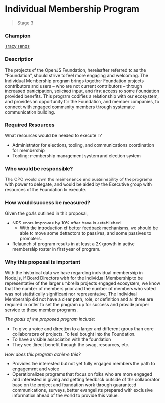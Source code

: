 # Individual Membership Program
>  Stage 3

### Champion
[Tracy Hinds](https://github.com/hackygolucky)

### Description

The projects of the OpenJS Foundation, hereinafter referred to as the "Foundation", should strive to feel more engaging and welcoming. The Individual Membership program brings together Foundation projects contributors and users – who are not current contributors – through increased participation, solicited input, and first access to some Foundation provided benefits. This program codifies a relationship with our ecosystem, and provides an opportunity for the Foundation, and member companies, to connect with engaged community members through systematic communication building.

### Required Resources

What resources would be needed to execute it?

- Administrator for elections, tooling, and communications coordination for membership 
- Tooling: membership management system and election system 

### Who would be responsible?

The CPC would own the maintenance and sustainability of the programs with power to delegate, and would be aided by the Executive group with resources of the Foundation to execute.

### How would success be measured?

Given the goals outlined in this proposal,

- NPS score improves by 10% after base is established 
    - With the introduction of better feedback mechanisms, we should be able to move some detractors to passives, and some passives to promoters. 
- Relaunch of program results in at least a 2X growth in active membership roster in first year of program. 

### Why this proposal is important

With the historical data we have regarding individual membership in Node.js, if Board Directors wish for the Individual Membership to be representative of the larger umbrella projects engaged ecosystem, we know that the number of members prior and the number of members who voted was not statistically significant nor representative. The Individual Membership did not have a clear path, role, or definition and all three are required in order to set the program up for success and provide proper service to these member programs. 

*The goals of the proposed program include:*

- To give a voice and direction to a larger and different group than core collaborators of projects. To feel bought into the Foundation. 
- To have a visible association with the foundation 
- They see direct benefit through the swag, resources, etc. 

*How does this program achieve this?*

- Provides the interested but not yet fully engaged members the path to engagement and voice 
- Operationalizes programs that focus on folks who are more engaged and interested in giving and getting feedback outside of the collaborator base on the project and foundation work through guaranteed communications, surveys, better evangelists prepared with exclusive information ahead of the world to provide this value. 
